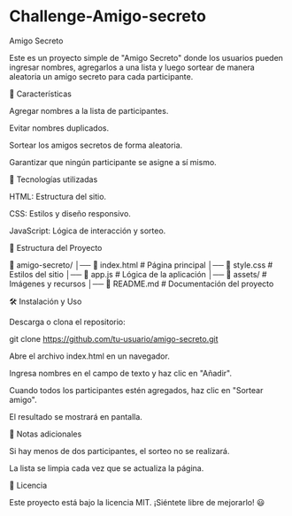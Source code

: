 # Challenge-Amigo-secreto
Amigo Secreto

Este es un proyecto simple de "Amigo Secreto" donde los usuarios pueden ingresar nombres, agregarlos a una lista y luego sortear de manera aleatoria un amigo secreto para cada participante.

🚀 Características

Agregar nombres a la lista de participantes.

Evitar nombres duplicados.

Sortear los amigos secretos de forma aleatoria.

Garantizar que ningún participante se asigne a sí mismo.

📌 Tecnologías utilizadas

HTML: Estructura del sitio.

CSS: Estilos y diseño responsivo.

JavaScript: Lógica de interacción y sorteo.

📂 Estructura del Proyecto

📁 amigo-secreto/
│── 📄 index.html        # Página principal
│── 📄 style.css         # Estilos del sitio
│── 📄 app.js            # Lógica de la aplicación
│── 📂 assets/           # Imágenes y recursos
│── 📄 README.md         # Documentación del proyecto

🛠 Instalación y Uso

Descarga o clona el repositorio:

git clone https://github.com/tu-usuario/amigo-secreto.git

Abre el archivo index.html en un navegador.

Ingresa nombres en el campo de texto y haz clic en "Añadir".

Cuando todos los participantes estén agregados, haz clic en "Sortear amigo".

El resultado se mostrará en pantalla.

📌 Notas adicionales

Si hay menos de dos participantes, el sorteo no se realizará.

La lista se limpia cada vez que se actualiza la página.

📜 Licencia

Este proyecto está bajo la licencia MIT. ¡Siéntete libre de mejorarlo! 😃

